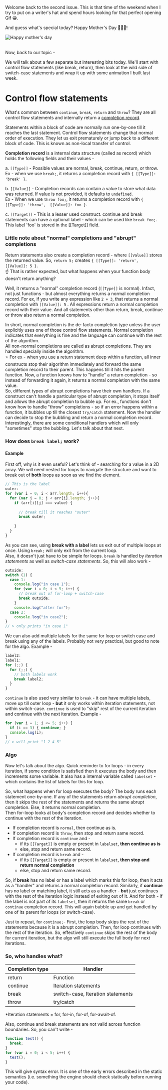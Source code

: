 
Welcome back to the second issue. This is that time of the weekend when I try to put on a writer's hat and spend hours looking for that perfect opening Gif 😀.

And guess what's special today? Happy Mother's Day 👩‍👦‍👦!

![Happy mother's day](https://media.giphy.com/media/xUA7b1YdLklDWnATMQ/giphy.gif)
<br/><br/>

Now, back to our topic -

We will talk about a few separate but interesting bits today. We'll start with control flow statements (like break, return), then look at the wild side of switch-case statements and wrap it up with some animation I built last week.

# Control flow statements
What's common between `continue`, `break`, `return` and `throw`?  They are all control flow statements and internally return a [completion record](https://tc39.es/ecma262/#sec-completion-record-specification-type). 

Statements within a block of code are normally run one-by-one till it reaches the last statement. Control flow statements change that normal order of execution. They let us exit prematurely or jump back to a different block of code. This is known as non-local transfer of control.

<!--
⬆️ It might be hard to think of `return` statements as "exiting prematurely". After all, that's how we are supposed to return any value from a function.  

But the other way of thinking is that return is a user-specified way of exiting from any part of the function body, with a specific value. `return` can be used in the middle of a function, not just at the end.
-->

**Completion record** is a internal data structure (called as record) which holds the following fields and their values -  

a. `[[Type]]` - Possible values are normal, break, continue, return, or throw. Ex - when we use `break;`, it returns a completion record with `{ [[Type]]: 'break' }`.

b. `[[Value]]` - Completion records can contain a value to store what data was returned. If value is not provided, it defaults to `undefined`.  
Ex - When we use `throw foo;`, it returns a completion record with `{ [[Type]]: 'throw',  [[Value]]: foo }`.

c. `[[Target]]` - This is a lesser used construct. continue and break statements can have a optional label - which can be used like `break foo;`. This label 'foo' is stored in the [[Target]] field.

### Little note about "normal" completions and "abrupt" completions

Return statements also create a completion record - where `[[Value]]` stores the returned value. So, `return 5;` creates `{ [[Type]]: 'return', [[Value]]: 5 }`.   
☝️ That is rather expected, but what happens when your function body doesn't return anything?
 
Well, it returns a "normal" completion record (`[[Type]]` is normal). Infact, not just functions - but almost everything returns a normal completion record. For ex, if you write any expression like `2 + 3`, that returns a normal completion with `[[Value]]: 5` .   All expressions return a normal completion record with their value. And all statements other than return, break, continue or throw also return a normal completion.  

In short, normal completion is the de-facto completion type unless the user explicitly uses one of those control flow statements. Normal completion indicates that everything is fine and the language can continue with the rest of the algorithm.  
All non-normal completions are called as abrupt completions. They are handled specially inside the algorithm.  
⭐️ For ex - when you use a return statement deep within a function, all inner constructs stop their algorithm immediately and forward the same completion record to their parent. This happens till it hits the parent function. Now, a function knows how to "handle" a return completion - so instead of forwarding it again, it returns a normal completion with the same value.  
So, different types of abrupt completions have their own handlers. If a construct can't handle a particular type of abrupt completion, it stops itself and allows the abrupt completion to bubble up. For ex., functions don't know how to handle "throw" completions - so if an error happens within a function, it bubbles up till the closest `try/catch` statement. Now the handler can decide to stop the bubbling and return a normal completion record.  
Interestingly, there are some conditional handlers which will only "sometimes" stop the bubbling. Let's talk about that next.

### How does `break label;` work? 

#### Example
First off, why is it even useful?  Let's think of - searching for a value in a 2D array. We will need nested for loops to navigate the structure and want to break out of **both** loops as soon as we find the element.
```js
// This is the label
outer:
for (var i = 0; i < arr.length; i++){
  for (var j = 0; j < arr[i].length; j++){
    if (arr[i][j] === value) {
	  
	  // break till it reaches "outer"
      break outer;
      
    }
  }
}
```
As you can see, using **break with a label** lets us exit out of multiple loops at once. Using `break;` will only exit from the current loop.  
Also, it doesn't just have to be simple for loops. `break` is handled by *iteration statements* as well as *switch-case statements*. So, this will also work -

```js
outside:
switch (1) {
  case 1:
    console.log("in case 1");
    for (var i = 0; i < 5; i++) {
      // break out of for-loop + switch-case
      break outside;
    }
    console.log("after for");
  case 2:
    console.log("in case2");
}
// > only prints "in case 1"
```

We can also add multiple labels for the same for loop or switch case and break using any of the labels. Probably not very practical, but good to note for the algo. Example -
```js
label2:
label1:
for (;;) {
  for (;;) {
    // both labels work
    break label2;
  }
}
```

`continue` is also used very similar to `break` - it can have multiple labels, move up till outer loop - **but** it only works within iteration statements, not within switch-case. `continue` is used to "skip" rest of the current iteration and continue with the next iteration. Example -

```js
for (var i = 1; i <= 5; i++) {
  if (i == 3) { continue; }
  console.log(i);
}
// > will print "1 2 4 5"
```

### Algo

Now let's talk about the algo. Quick reminder to for loops - in every iteration, if some condition is satisfied then it executes the body and then increments some variable. It also has a internal variable called `labelset` - which contains the list of labels for this for loop.  

So, what happens when for loop executes the body? The body runs each statement one-by-one. If any of the statements return *abrupt completion*, then it skips the rest of the statements and returns the same abrupt completion. Else, it returns normal completion.  
Then for-loop looks at body's completion record and decides whether to continue with the rest of the iteration.  

* If completion record is `normal`, then continue as is.
* If completion record is `throw`, then stop and return same record.
* If completion record is `continue` and -
	*  if its `[[Target]]` is empty or present in `labelset`, **then continue as is**
	*  else, stop and return same record.
* If completion record is `break` and -
	*  if its `[[Target]]` is empty or present in `labelset`, **then stop  and return normal completion**
	*  else, stop and return same record.

So, if **break** has no label or has a label which marks this for loop, then it acts as a "handler" and returns a normal completion record. Similarly, if **continue** has no label or matching label, it still acts as a handler - **but** just continues with the rest of the iteration logic instead of exiting out of it.
And for both - if the label is not part of its `labelset`, then it returns the same `break` or `continue` completion record. This will again bubble up and get handled by one of its parent for loops (or switch-case).

Just to repeat, for `continue;`- First, the loop body skips the rest of the statements because it is a abrupt completion. Then, for loop continues with the rest of the iteration. So, effectively `continue` skips the rest of the body for current iteration, but the algo will still execute the full body for next iterations.

### So, who handles what?

| Completion type | Handler    |
|-----------------|------------|
| return          | Function   |
| continue        | Iteration statements |
| break           | switch-case, Iteration  statements |
| throw           | try/catch  |

*Iteration statements = for, for-in, for-of, for-await-of.

Also, continue and break statements are not valid across function boundaries. So, you can't write -
```js
function test() {
  break;
}
for (var i = 0; i < 5; i++) {
  test();
}
```
This will give syntax error. It is one of the early errors described in the static semantics (i.e. something the engine should check statically before running your code).
<!--stackedit_data:
eyJoaXN0b3J5IjpbMTYwOTQzMjc0NSwtMTU5NjEyNzYwLDE3OT
M4NTE0MzQsLTY2MjYzMTc4MywtNjYyNjMxNzgzLDU4OTUzNjE2
OSwtNjMzNDk0NjIzLDI3NjUyNDY4OSwtMTk2MTU1MTE3OCwxND
kyOTY0MTgwLC0yODQwMzE2OCwtMTA5NDEzODk3NCwtMTA0NTc2
OTk0Miw5NjI1MDExNTgsMTEzOTQwODQ5MCw0Nzg1MTM4NDIsMT
M2NjM4MDkxMCw1NDgyNjI1OTYsLTEyMzY2MzY0NzEsMTIxMjIz
ODE3MV19
-->